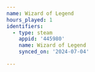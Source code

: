 ```yaml
---
name: Wizard of Legend
hours_played: 1
identifiers:
  - type: steam
    appid: '445980'
    name: Wizard of Legend
    synced_on: '2024-07-04'

---
```


